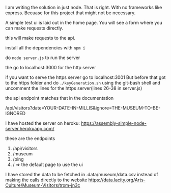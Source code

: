 I am writing the solution in just node. That is right. With no frameworks like express. Becuase for this project that might not be necessary.


A simple test ui is laid out in the home page. You will see a form where you can make requests directly.

this will make requests to the api.

install all the dependencies with ```npm i```

do ```node server.js``` to run the server

the go to localhost:3000 for the http server

if you want to serve the https server go to localhost:3001
But before that got to the https folder and do ```./keyGeneration.sh``` using the git-bash shell
and uncomment the lines for the https server(lines 26-38 in server.js)

the api endpoint matches that in the documentation

/api/visitors?date=YOUR-DATE-IN-MILLIS&ignore=THE-MUSEUM-TO-BE-IGNORED

I have hosted the server on heroku:
https://assembly-simple-node-server.herokuapp.com/

these are the endpoints
1. /api/visitors
2. /museum
3. /ping
4. / => the default page to use the ui

I have stored the data to be fetched in .data/museum/data.csv instead of making the calls directly to the website https://data.lacity.org/Arts-Culture/Museum-Visitors/trxm-jn3c
